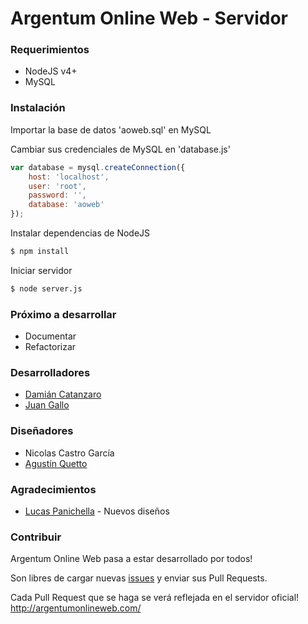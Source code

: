 # Argentum Online Web - Servidor

### Requerimientos
* NodeJS v4+
* MySQL

### Instalación

Importar la base de datos 'aoweb.sql' en MySQL

Cambiar sus credenciales de MySQL en 'database.js'

```js
var database = mysql.createConnection({
    host: 'localhost',
    user: 'root',
    password: '',
    database: 'aoweb'
});
```

Instalar dependencias de NodeJS
```sh
$ npm install
```

Iniciar servidor
```sh
$ node server.js
```

### Próximo a desarrollar
* Documentar
* Refactorizar

### Desarrolladores
* [Damián Catanzaro](https://ar.linkedin.com/in/damiancatanzaro)
* [Juan Gallo](https://ar.linkedin.com/in/juangallo)

### Diseñadores
* Nicolas Castro García
* [Agustín Quetto](https://ar.linkedin.com/in/agustín-ramiro-quetto-garay-lima-87136410b)

### Agradecimientos
* [Lucas Panichella](https://ar.linkedin.com/in/lucas-panichella-bb121252) - Nuevos diseños

### Contribuir
Argentum Online Web pasa a estar desarrollado por todos!

Son libres de cargar nuevas [issues](https://github.com/dcatanzaro/argentumonlineweb-servidor/issues) y enviar sus Pull Requests.

Cada Pull Request que se haga se verá reflejada en el servidor oficial! http://argentumonlineweb.com/